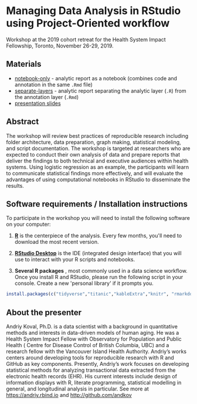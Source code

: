 # Managing Data Analysis in RStudio using Project-Oriented workflow
Workshop at the 2019 cohort retreat for the Health System Impact Fellowship, Toronto, November 26-29, 2019. 

## Materials
- [notebook-only](https://raw.githack.com/andkov/hsif-2019-data-analysis/master/analysis/titanic-notebook-only/titanic-notebook.html) - analytic report as a notebook (combines code and annotation in the same `.Rmd` file)
- [separate-layers](https://raw.githack.com/andkov/hsif-2019-data-analysis/master/analysis/titanic-separate-layers/titanic.html) - analytic report separating the analytic layer (`.R`) from the annotation layer (`.Rmd`)
- [presentation slides](https://raw.githack.com/andkov/hsif-2019-data-analysis/master/libs/materials/HSIF-Toronto-2019-11-26-data-analysis-workshop.pdf) 

## Abstract

The workshop will review best practices of reproducible research including folder architecture, data preparation, graph making, statistical modeling, and script documentation. The workshop is targeted at researchers who are expected to conduct their own analysis of data and prepare reports that deliver the findings to both technical and executive audiences within health systems. Using logistic regression as an example, the participants will learn to communicate statistical findings more effectively, and will evaluate the advantages of using computational notebooks in RStudio to disseminate the results.

## Software requirements / Installation instructions

To participate in the workshop you will need to install the following software on your computer:

1. **[R](http://cran.r-project.org/)** is the centerpiece of the analysis. Every few months, you'll need to download the most recent version. 

2. **[RStudio Desktop](http://www.rstudio.com/ide/download/desktop)** is the IDE (integrated design interface) that you will use to interact with your R scripts and notebooks.

3. **Several R packages** , most commonly used in a data science workflow. Once you install R and RStudio, please run the following script in your console.  Create a new 'personal library' if it prompts you.

```r
install.packages(c("tidyverse","titanic","kableExtra","knitr", "rmarkdown","DT","scales", "RColorBrewer", "explore"))
```

## About the presenter

Andriy Koval, Ph.D. is a data scientist with a background in quantitative methods and interests in data-driven models of human aging. He was a Health System Impact Fellow with Observatory for Population and Public Health ( Centre for Disease Control of British Columbia, UBC) and a research fellow with the Vancouver Island Health Authority. Andriy’s works centers around developing tools for reproducible research with R and GitHub as key components. Presently, Andriy’s work focuses on developing statistical methods for analyzing transactional data extracted from the electronic health records (EHR). His current interests include design of information displays with R, literate programming, statistical modelling in general, and longitudinal analysis in particular. See more at https://andriy.rbind.io and http://github.com/andkov
